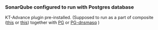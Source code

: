 ### SonarQube configured to run with Postgres database

 KT-Advance plugin pre-installed. (Supposed to run as a part of composite ([this](../SQ-KT-PG-composite) or  [this](../SQ-KT-PG-dnsmasq)) together with [PG](../PG) or [PG-dnsmasq](../PG-dnsmasq) )
